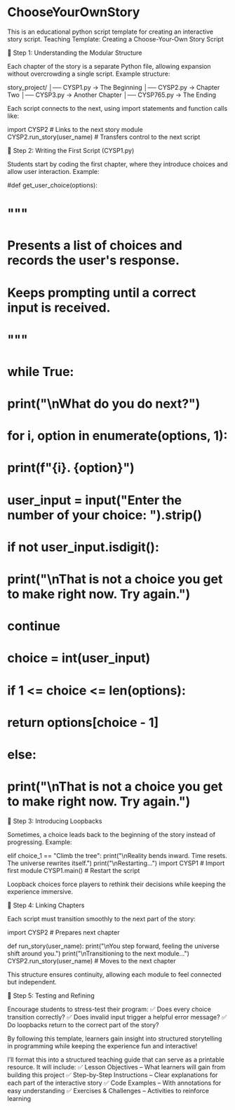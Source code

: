 # ChooseYourOwnStory
This is an educational python script template for creating an interactive story script.
Teaching Template: Creating a Choose-Your-Own Story Script

🔹 Step 1: Understanding the Modular Structure

Each chapter of the story is a separate Python file, allowing expansion without overcrowding a single script. Example structure:

story_project/
│── CYSP1.py  → The Beginning
│── CYSP2.py  → Chapter Two
│── CYSP3.py  → Another Chapter
│── CYSP765.py → The Ending

Each script connects to the next, using import statements and function calls like:

import CYSP2  # Links to the next story module
CYSP2.run_story(user_name)  # Transfers control to the next script

🔹 Step 2: Writing the First Script (CYSP1.py)

Students start by coding the first chapter, where they introduce choices and allow user interaction. Example:

#def get_user_choice(options):
#    """
#    Presents a list of choices and records the user's response.
#    Keeps prompting until a correct input is received.
#    """
#    while True:
#        print("\nWhat do you do next?")
#        for i, option in enumerate(options, 1):
#            print(f"{i}. {option}")

#        user_input = input("Enter the number of your choice: ").strip()

#        if not user_input.isdigit():
#            print("\nThat is not a choice you get to make right now. Try again.")
#            continue  

#        choice = int(user_input)

#        if 1 <= choice <= len(options):
#            return options[choice - 1]  
#        else:
#            print("\nThat is not a choice you get to make right now. Try again.")

🔹 Step 3: Introducing Loopbacks

Sometimes, a choice leads back to the beginning of the story instead of progressing. Example:

elif choice_1 == "Climb the tree":
    print("\nReality bends inward. Time resets. The universe rewrites itself.")
    print("\nRestarting...")
    import CYSP1  # Import first module
    CYSP1.main()  # Restart the script

Loopback choices force players to rethink their decisions while keeping the experience immersive.

🔹 Step 4: Linking Chapters

Each script must transition smoothly to the next part of the story:

import CYSP2  # Prepares next chapter

def run_story(user_name):
    print("\nYou step forward, feeling the universe shift around you.")
    print("\nTransitioning to the next module...")
    CYSP2.run_story(user_name)  # Moves to the next chapter

This structure ensures continuity, allowing each module to feel connected but independent.

🔹 Step 5: Testing and Refining

Encourage students to stress-test their program: ✅ Does every choice transition correctly? ✅ Does invalid input trigger a helpful error message? ✅ Do loopbacks return to the correct part of the story?

By following this template, learners gain insight into structured storytelling in programming while keeping the experience fun and interactive!

I’ll format this into a structured teaching guide that can serve as a printable resource. It will include: ✅ Lesson Objectives – What learners will gain from building this project ✅ Step-by-Step Instructions – Clear explanations for each part of the interactive story ✅ Code Examples – With annotations for easy understanding ✅ Exercises & Challenges – Activities to reinforce learning
